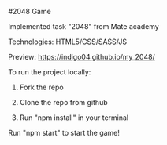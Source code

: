 #2048 Game

Implemented task "2048" from Mate academy

Technologies: HTML5/CSS/SASS/JS

Preview: https://indigo04.github.io/my_2048/

To run the project locally: 

1. Fork the repo

2. Clone the repo from github

3. Run "npm install" in your terminal

Run "npm start" to start the game!
